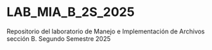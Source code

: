 # LAB_MIA_B_2S_2025
Repositorio del laboratorio de Manejo e Implementación de Archivos sección B. Segundo Semestre 2025

